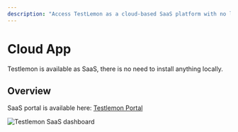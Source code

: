 ```yaml
---
description: "Access TestLemon as a cloud-based SaaS platform with no local installation required. Explore our web portal for API testing, monitoring, and automated testing with an intuitive dashboard interface."
---
```


# Cloud App

Testlemon is available as SaaS, there is no need to install anything locally.

## Overview
SaaS portal is available here: [Testlemon Portal](https://app.testlemon.com)

![Testlemon SaaS dashboard](/images/hero-black.png "Image showing a screenshot from TestLemon SaaS dashboard")